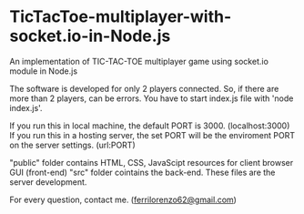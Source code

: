 # TicTacToe-multiplayer-with-socket.io-in-Node.js
An implementation of TIC-TAC-TOE multiplayer game using socket.io module in Node.js

The software is developed for only 2 players connected. So, if there are more than 2 players, can be errors.
You have to start index.js file with 'node index.js'.

If you run this in local machine, the default PORT is 3000. (localhost:3000)
If you run this in a hosting server, the set PORT will be the enviroment PORT on the server settings. (url:PORT)

"public" folder contains HTML, CSS, JavaScipt resources for client browser GUI (front-end)
"src" folder cointains the back-end. These files are the server development.

For every question, contact me. (ferrilorenzo62@gmail.com)
